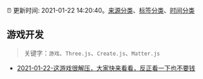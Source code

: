 :alarm_clock: 更新时间: 2021-01-22 14:20:40。[来源分类](../README.md)、[标签分类](../TAGS.md)、[时间分类](../TIMELINE.md)

## 游戏开发


> 关键字：`游戏`、`Three.js`、`Create.js`、`Matter.js`



- [2021-01-22-这游戏很解压，大家快来看看，反正看一下也不要钱](https://www.v2ex.com/t/747543) 